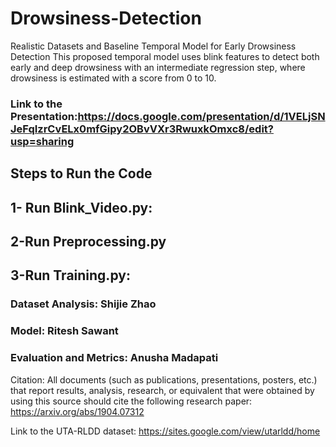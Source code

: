 # Drowsiness-Detection
Realistic Datasets and Baseline Temporal Model for Early Drowsiness Detection
This proposed temporal model uses blink features to detect both early and deep drowsiness with an intermediate regression step, where drowsiness is estimated with a score from 0 to 10.

### Link to the Presentation:https://docs.google.com/presentation/d/1VELjSNJeFqIzrCvELx0mfGipy2OBvVXr3RwuxkOmxc8/edit?usp=sharing

## Steps to Run the Code
## 1- Run Blink_Video.py:
## 2-Run Preprocessing.py
## 3-Run Training.py:

### Dataset Analysis: Shijie Zhao
### Model: Ritesh Sawant
### Evaluation and Metrics: Anusha Madapati




Citation:
All documents (such as publications, presentations, posters, etc.) that report results, analysis, research, or equivalent that were obtained by using this source should cite the following research paper: https://arxiv.org/abs/1904.07312

Link to the UTA-RLDD dataset:
https://sites.google.com/view/utarldd/home
